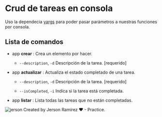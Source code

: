 # Crud de tareas en consola

Uso la dependecia [yargs](https://www.npmjs.com/package/yargs) para poder pasar parámetros a nuestras funciones
por consola.

## Lista de comandos

* app **crear**       : Crea un elemento por hacer.

  * `--description`, `-d`  Descripción de la tarea.                         [requerido]

* app **actualizar**  : Actualiza el estado completado de una tarea.
  
  * `--description`, `-d`  Descripción de la tarea.                         [requerido]
  
  * `--isCompleted`, `-i`  Indica si la tarea está completada.

* app **listar**      : Lista todas las tareas que no están completadas.

![jerson](https://scontent.flim11-1.fna.fbcdn.net/v/t1.0-1/cp0/p50x50/90514465_2759663464148752_77775007257722880_n.jpg?_nc_cat=104&_nc_sid=7206a8&_nc_ohc=VJXRJ3lX9VoAX-Xuxyr&_nc_ht=scontent.flim11-1.fna&oh=282f7b7a9876d439aab9d9af5c215e8b&oe=5F3E95C4 'Jerson Ramírez') Created by Jerson Ramírez ♥ - Practice.
